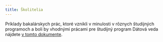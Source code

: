 ```yaml
---
title: Školitelia
---
```


Príklady bakalárskych prác, ktoré vznikli v minulosti v rôznych študijných programoch a boli by vhodnými prácami pre študijný program Dátová veda nájdete [v tomto dokumente](https://docs.google.com/document/d/1CqPCznMnf_y7PIUP3RQjUFP0Qx62ec19AfP5OYAWw2A/edit?usp=sharing#bookmark=id.qcb8o5bz54s2).
